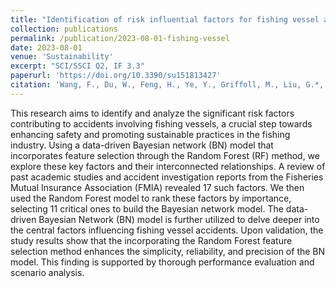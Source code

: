 ```yaml
---
title: "Identification of risk influential factors for fishing vessel accident using claims data from fisheries mutual insurance association"
collection: publications
permalink: /publication/2023-08-01-fishing-vessel
date: 2023-08-01
venue: 'Sustainability'
excerpt: "SCI/SSCI Q2, IF 3.3"
paperurl: 'https://doi.org/10.3390/su151813427'
citation: 'Wang, F., Du, W., Feng, H., Ye, Y., Griffoll, M., Liu, G.*, & Zheng, P.* (2023). &quot;Identification of risk influential factors for fishing vessel accident using claims data from fisheries mutual insurance association.&quot; <i>Sustainability</i>, 15(18), 13427.'
---
```


This research aims to identify and analyze the significant risk factors contributing to accidents involving fishing vessels, a crucial step towards enhancing safety and promoting sustainable practices in the fishing industry. Using a data-driven Bayesian network (BN) model that incorporates feature selection through the Random Forest (RF) method, we explore these key factors and their interconnected relationships. A review of past academic studies and accident investigation reports from the Fisheries Mutual Insurance Association (FMIA) revealed 17 such factors. We then used the Random Forest model to rank these factors by importance, selecting 11 critical ones to build the Bayesian network model. The data-driven Bayesian Network (BN) model  is further utilized to delve deeper into the central factors influencing fishing vessel accidents. Upon validation, the study results show that the incorporating the Random Forest feature selection method enhances the simplicity, reliability, and precision of the BN model. This finding is supported by thorough performance evaluation and scenario analysis.
